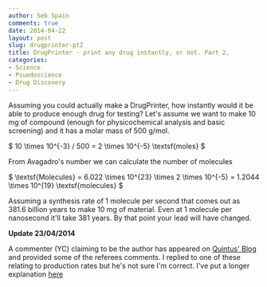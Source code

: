 ```yaml
---
author: Seb Spain
comments: true
date: 2014-04-22
layout: post
slug: drugprinter-pt2
title: DrugPrinter - print any drug instantly, or not. Part 2.
categories:
- Science
- Psuedoscience
- Drug Discovery
---
```


Assuming you could actually make a DrugPrinter, how instantly would it be able to produce enough drug for testing? Let's assume we want to make 10 mg of compound (enough for physicochemical analysis and basic screening) and it has a molar mass of 500 g/mol. 

$
10 \times 10^{-3} / 500 = 2 \times 10^{-5} \textsf{moles}
$

From Avagadro's number we can calculate the number of molecules

$
\textsf{Molecules} = 6.022 \times 10^{23} \times 2 \times 10^{-5} = 1.2044 \times 10^{19} \textsf{molecules}
$

Assuming a synthesis rate of 1 molecule per second that comes out as 381.6 billion years to make 10 mg of material. Even at 1 molecule per nanosecond it'll take 381 years. By that point your lead will have changed. 

**Update 23/04/2014**

A commenter (YC) claiming to be the author has appeared on [Quintus' Blog](http://quintus.mickel.ch/2014/04/19/print-your-own/#comment-151625) and provided some of the referees comments. I replied to one of these relating to production rates but he's not sure I'm correct. I've put a longer explanation [here](http://sebspain.co.uk/files/2014/04/21/drugprinter.pdf)

